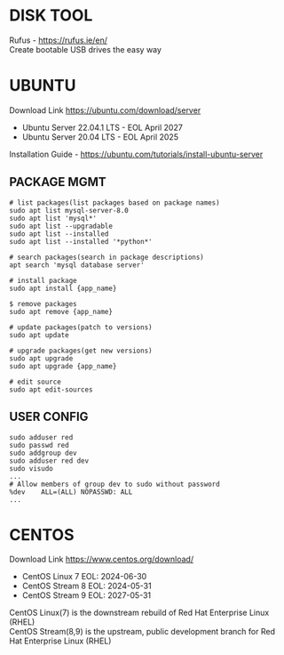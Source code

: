 # DISK TOOL

Rufus - <https://rufus.ie/en/>  
Create bootable USB drives the easy way

# UBUNTU
Download Link <https://ubuntu.com/download/server>

- Ubuntu Server 22.04.1 LTS - EOL April 2027  
- Ubuntu Server 20.04 LTS - EOL April 2025

Installation Guide - <https://ubuntu.com/tutorials/install-ubuntu-server>

## PACKAGE MGMT

```
# list packages(list packages based on package names)
sudo apt list mysql-server-8.0
sudo apt list 'mysql*'
sudo apt list --upgradable
sudo apt list --installed
sudo apt list --installed '*python*'

# search packages(search in package descriptions)
apt search 'mysql database server'

# install package
sudo apt install {app_name}

$ remove packages
sudo apt remove {app_name}

# update packages(patch to versions)
sudo apt update

# upgrade packages(get new versions)
sudo apt upgrade
sudo apt upgrade {app_name}

# edit source
sudo apt edit-sources
```

## USER CONFIG
```
sudo adduser red
sudo passwd red
sudo addgroup dev
sudo adduser red dev
sudo visudo
...
# Allow members of group dev to sudo without password
%dev    ALL=(ALL) NOPASSWD: ALL
...
```

# CENTOS
Download Link <https://www.centos.org/download/>
- CentOS Linux 7 EOL: 2024-06-30
- CentOS Stream 8 EOL: 2024-05-31
- CentOS Stream 9 EOL: 2027-05-31  

CentOS Linux(7) is the downstream rebuild of Red Hat Enterprise Linux (RHEL)  
CentOS Stream(8,9) is the upstream, public development branch for Red Hat Enterprise Linux (RHEL) 